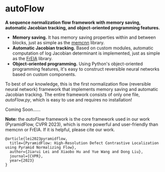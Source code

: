 # autoFlow
**A sequence normalization flow framework with memory saving, automatic Jacobian tracking, and object-oriented programming features.**

- **Memory saving.** It has memory saving properties within and between blocks, just as simple as the [memcnn](https://github.com/silvandeleemput/memcnn) library.
- **Automatic Jacobian tracking.** Based on custom modules, automatic computation of log Jacobian determinant is implemented, just as simple as the [FrEIA](https://github.com/vislearn/FrEIA) library.
- **Object-oriented programming.** Using Python's object-oriented programming features, it's easy to construct reversible neural networks based on custom components.

To best of our knowledge, this is the first normalization flow (reversible neural network) framework that implements memory saving and automatic Jacobian tracking. The entire framework consists of only one file, *autoFlow.py*, which is easy to use and requires no installation!

Coming Soon……


**Note:** the *autoFlow* framework is the core framework used in our work (PyramidFlow, CVPR 2023), which is more powerful and user-friendly than memcnn or FrEIA. If it is helpful, please cite our work.
```
@article{lei2023pyramidflow,
  title={PyramidFlow: High-Resolution Defect Contrastive Localization using Pyramid Normalizing Flow},
  author={Jiarui Lei and Xiaobo Hu and Yue Wang and Dong Liu},
  journal={CVPR},
  year={2023}
}
```




